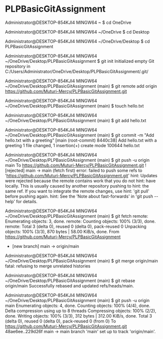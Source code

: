 # PLPBasicGitAssignment

Administrator@DESKTOP-854KJI4 MINGW64 ~
$ cd OneDrive

Administrator@DESKTOP-854KJI4 MINGW64 ~/OneDrive
$ cd Desktop

Administrator@DESKTOP-854KJI4 MINGW64 ~/OneDrive/Desktop
$ cd PLPBasicGitAssignment

Administrator@DESKTOP-854KJI4 MINGW64 ~/OneDrive/Desktop/PLPBasicGitAssignment
$ git init
Initialized empty Git repository in C:/Users/Administrator/OneDrive/Desktop/PLPBasicGitAssignment/.git/

Administrator@DESKTOP-854KJI4 MINGW64 ~/OneDrive/Desktop/PLPBasicGitAssignment (main)
$ git remote add origin https://github.com/Muturi-Mercy/PLPBasicGitAssignment.git

Administrator@DESKTOP-854KJI4 MINGW64 ~/OneDrive/Desktop/PLPBasicGitAssignment (main)
$ touch hello.txt

Administrator@DESKTOP-854KJI4 MINGW64 ~/OneDrive/Desktop/PLPBasicGitAssignment (main)
$ git add hello.txt

Administrator@DESKTOP-854KJI4 MINGW64 ~/OneDrive/Desktop/PLPBasicGitAssignment (main)
$ git commit -m "Add hello.txt with a greeting"
[main (root-commit) 8440c38] Add hello.txt with a greeting
 1 file changed, 1 insertion(+)
 create mode 100644 hello.txt

Administrator@DESKTOP-854KJI4 MINGW64 ~/OneDrive/Desktop/PLPBasicGitAssignment (main)
$ git push -u origin main
To https://github.com/Muturi-Mercy/PLPBasicGitAssignment.git
 ! [rejected]        main -> main (fetch first)
error: failed to push some refs to 'https://github.com/Muturi-Mercy/PLPBasicGitAssignment.git'
hint: Updates were rejected because the remote contains work that you do not
hint: have locally. This is usually caused by another repository pushing to
hint: the same ref. If you want to integrate the remote changes, use
hint: 'git pull' before pushing again.
hint: See the 'Note about fast-forwards' in 'git push --help' for details.

Administrator@DESKTOP-854KJI4 MINGW64 ~/OneDrive/Desktop/PLPBasicGitAssignment (main)
$ git fetch
remote: Enumerating objects: 3, done.
remote: Counting objects: 100% (3/3), done.
remote: Total 3 (delta 0), reused 0 (delta 0), pack-reused 0
Unpacking objects: 100% (3/3), 870 bytes | 58.00 KiB/s, done.
From https://github.com/Muturi-Mercy/PLPBasicGitAssignment
 * [new branch]      main       -> origin/main

Administrator@DESKTOP-854KJI4 MINGW64 ~/OneDrive/Desktop/PLPBasicGitAssignment (main)
$ git merge origin/main
fatal: refusing to merge unrelated histories

Administrator@DESKTOP-854KJI4 MINGW64 ~/OneDrive/Desktop/PLPBasicGitAssignment (main)
$ git rebase origin/main
Successfully rebased and updated refs/heads/main.

Administrator@DESKTOP-854KJI4 MINGW64 ~/OneDrive/Desktop/PLPBasicGitAssignment (main)
$ git push -u origin main
Enumerating objects: 4, done.
Counting objects: 100% (4/4), done.
Delta compression using up to 8 threads
Compressing objects: 100% (2/2), done.
Writing objects: 100% (3/3), 312 bytes | 312.00 KiB/s, done.
Total 3 (delta 0), reused 0 (delta 0), pack-reused 0 (from 0)
To https://github.com/Muturi-Mercy/PLPBasicGitAssignment.git
   48ae6ee..229d26f  main -> main
branch 'main' set up to track 'origin/main'.

